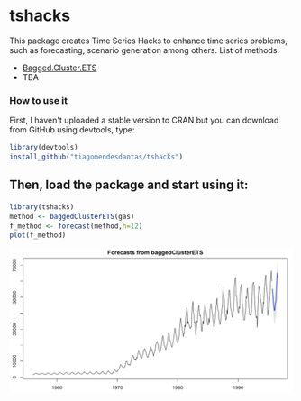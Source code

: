 # tshacks

This package creates Time Series Hacks to enhance time series problems, such as forecasting, scenario generation among others. List of methods:

- [Bagged.Cluster.ETS](Bagged.md)
- TBA

### How to use it

First, I haven't uploaded a stable version to CRAN but you can download from GitHub using devtools, type:

```r
library(devtools)
install_github("tiagomendesdantas/tshacks")
```

## Then, load the package and start using it:
```r
library(tshacks)
method <- baggedClusterETS(gas)
f_method <- forecast(method,h=12)
plot(f_method)
```

<center><img src="figures/forecast.png" alt="Forecast using BaggedClusterETS" style="width: 750px;"/></center>



